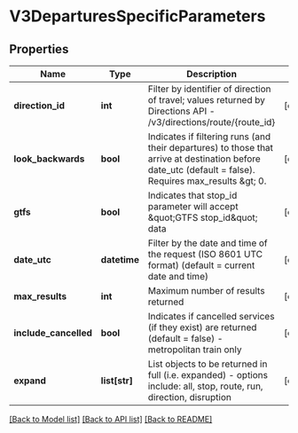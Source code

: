 # V3DeparturesSpecificParameters

## Properties
Name | Type | Description | Notes
------------ | ------------- | ------------- | -------------
**direction_id** | **int** | Filter by identifier of direction of travel; values returned by Directions API - /v3/directions/route/{route_id} | [optional] 
**look_backwards** | **bool** | Indicates if filtering runs (and their departures) to those that arrive at destination before date_utc (default &#x3D; false). Requires max_results &amp;gt; 0. | [optional] 
**gtfs** | **bool** | Indicates that stop_id parameter will accept \&quot;GTFS stop_id\&quot; data | [optional] 
**date_utc** | **datetime** | Filter by the date and time of the request (ISO 8601 UTC format) (default &#x3D; current date and time) | [optional] 
**max_results** | **int** | Maximum number of results returned | [optional] 
**include_cancelled** | **bool** | Indicates if cancelled services (if they exist) are returned (default &#x3D; false) - metropolitan train only | [optional] 
**expand** | **list[str]** | List objects to be returned in full (i.e. expanded) - options include: all, stop, route, run, direction, disruption | [optional] 

[[Back to Model list]](../README.md#documentation-for-models) [[Back to API list]](../README.md#documentation-for-api-endpoints) [[Back to README]](../README.md)


